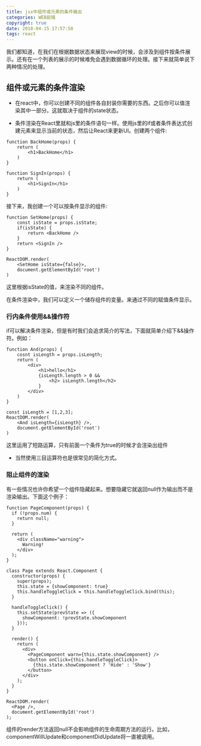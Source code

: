 ```yaml
---
title: jsx中组件或元素的条件输出
categories: WEB前端
copyright: true
date: 2018-04-15 17:57:58
tags: react
---
```

我们都知道，在我们在根据数据状态来展现view的时候，会涉及到组件按条件展示。还有在一个列表的展示的时候难免会遇到数据循环的处理。接下来就简单说下两种情况的处理。<!--more-->

## 组件或元素的条件渲染

* 在react中，你可以创建不同的组件各自封装你需要的东西。之后你可以值渲染其中一部分。这就取决于组件的state状态。

* 条件渲染在React里就和js里的条件语句一样。使用js里的if或者条件表达式创建元素来显示当前的状态，然后让React来更新UI。创建两个组件:

```
function BackHome(props) {
    return (
        <h1>BackHome</h1>
    )
}

function SignIn(props) {
    return (
        <h1>SignIn</h1>
    )
}
```
接下来，我创建一个可以按条件显示的组件:

```
function SetHome(props) {
    const isState = props.isState;
    if(isState) {
        return <BackHome />
    }
    return <SignIn />
}

ReactDOM.render(
    <SetHome isState={false}>,
    document.getElementById('root')
)
```
这里根据isState的值，来渲染不同的组件。

在条件渲染中，我们可以定义一个储存组件的变量。来通过不同的赋值条件显示。

### 行内条件使用&&操作符

if可以解决条件渲染，但是有时我们会追求简介的写法，下面就简单介绍下&&操作符。例如：

```
function And(props) {
    cosnt isLength = props.isLength;
    return (
        <div>
            <h1>hello</h1>
            {isLength.length > 0 && 
                <h2> isLength.length</h2>
            }
        </div>
    )
}

const isLength = [1,2,3];
ReactDOM.render(
    <And isLength={isLength} />,
    document.getElementById('root')
)
```
这里运用了短路运算，只有前面一个条件为true的时候才会渲染出组件
* 当然使用三目运算符也是很常见的简化方式。

### 阻止组件的渲染
有一些情况也许你希望一个组件隐藏起来。想要隐藏它就返回null作为输出而不是渲染输出。下面这个例子：

```
function PageComponent(props) {
  if (!props.num) {
    return null;
  }

  return (
    <div className="warning">
      Warning!
    </div>
  );
}

class Page extends React.Component {
  constructor(props) {
    super(props);
    this.state = {showComponent: true}
    this.handleToggleClick = this.handleToggleClick.bind(this);
  }

  handleToggleClick() {
    this.setState(prevState => ({
      showComponent: !prevState.showComponent
    }));
  }

  render() {
    return (
      <div>
        <PageComponent warn={this.state.showComponent} />
        <button onClick={this.handleToggleClick}>
          {this.state.showComponent ? 'Hide' : 'Show'}
        </button>
      </div>
    );
  }
}

ReactDOM.render(
  <Page />,
  document.getElementById('root')
);
```
组件的render方法返回null不会影响组件的生命周期方法的运行。比如，componentWillUpdate和componentDidUpdate将一直被调用。



